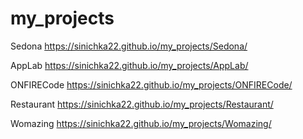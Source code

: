 # my_projects 
Sedona
https://sinichka22.github.io/my_projects/Sedona/

AppLab 
https://sinichka22.github.io/my_projects/AppLab/

ONFIRECode
https://sinichka22.github.io/my_projects/ONFIRECode/

Restaurant
https://sinichka22.github.io/my_projects/Restaurant/

Womazing
https://sinichka22.github.io/my_projects/Womazing/
